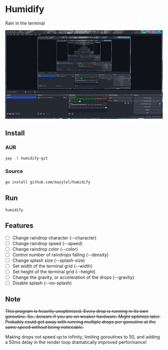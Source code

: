 # Humidify
Rain in the terminal

![](https://github.com/mazylol/humidify/blob/master/demo.gif)

## Install
### AUR
```bash
yay -S humidify-git
```

### Source
```bash
go install github.com/mazylol/humidify
```

## Run
```bash
humidify
```

## Features
- [ ] Change raindrop character (--character)
- [ ] Change raindrop speed (--speed)
- [ ] Change raindrop color (--color)
- [ ] Control number of raindrops falling (--density)
- [ ] Change splash size (--splash-size)
- [ ] Set width of the terminal grid (--width)
- [ ] Set height of the terminal grid (--height)
- [ ] Change the gravity, or acceleration of the drops (--gravity)
- [ ] Disable splash (--no-splash)

## Note
~~This program is heaviliy unoptimized. Every drop is running in its own goroutine. So...beware if you are on weaker hardware. Might optimize later. Probably could get away with running multiple drops per goroutine at the same speed without being noticeable.~~

Making drops not speed up to infinity, limiting goroutines to 50, and adding a 50ms delay in the render loop dramatically improved performance!
